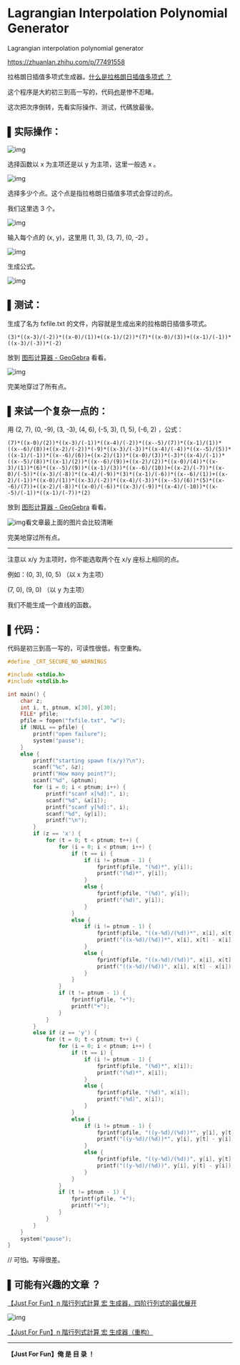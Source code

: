 # Lagrangian Interpolation Polynomial Generator
 Lagrangian interpolation polynomial generator

https://zhuanlan.zhihu.com/p/77491558

拉格朗日插值多项式生成器。[什么是拉格朗日插值多项式 ？](https://link.zhihu.com/?target=https%3A//zh.wikipedia.org/zh-cn/%E6%8B%89%E6%A0%BC%E6%9C%97%E6%97%A5%E6%8F%92%E5%80%BC%E6%B3%95)

这个程序是大約初三到高一写的，代码[也](https://zhuanlan.zhihu.com/p/77057988)是惨不忍睹。

这次把次序倒转，先看实际操作、测试，代碼放最後。

## ▌实际操作：

![img](https://pic3.zhimg.com/80/v2-4250605ff526dd0348ba6628f201f842_hd.jpg)

选择函数以 x 为主项还是以 y 为主项，这里一般选 x 。

![img](https://pic3.zhimg.com/80/v2-4c6cfa41e7d2ee11adfabb839606b0fe_hd.png)

选择多少个点。这个点是指拉格朗日插值多项式会穿过的点。

我们这里选 3 个。

![img](https://pic1.zhimg.com/80/v2-6428b08b30f784b556bceaf84f321884_hd.jpg)

输入每个点的 (x, y)，这里用 (1, 3), (3, 7), (0, -2) 。

![img](https://pic3.zhimg.com/80/v2-a5dfafb2f373427b16b9592a096e369a_hd.png)

生成公式。

![img](https://pic4.zhimg.com/80/v2-430fe60b3c955e6230973898e3c3eb6f_hd.jpg)

## ▌测试：

生成了名为 fxfile.txt 的文件，内容就是生成出来的拉格朗日插值多项式。

```text
(3)*((x-3)/(-2))*((x-0)/(1))+((x-1)/(2))*(7)*((x-0)/(3))+((x-1)/(-1))*((x-3)/(-3))*(-2)
```

放到 [图形计算器 - GeoGebra](https://link.zhihu.com/?target=https%3A//www.geogebra.org/graphing) 看看。

![img](https://pic3.zhimg.com/80/v2-5c843b46b1afb61bd2105cbd281bda66_hd.jpg)

完美地穿过了所有点。

## ▌来试一个复杂一点的：

用 (2, 7), (0, -9), (3, -3), (4, 6), (-5, 3), (1, 5), (-6, 2) ，公式：

```text
(7)*((x-0)/(2))*((x-3)/(-1))*((x-4)/(-2))*((x--5)/(7))*((x-1)/(1))*((x--6)/(8))+((x-2)/(-2))*(-9)*((x-3)/(-3))*((x-4)/(-4))*((x--5)/(5))*((x-1)/(-1))*((x--6)/(6))+((x-2)/(1))*((x-0)/(3))*(-3)*((x-4)/(-1))*((x--5)/(8))*((x-1)/(2))*((x--6)/(9))+((x-2)/(2))*((x-0)/(4))*((x-3)/(1))*(6)*((x--5)/(9))*((x-1)/(3))*((x--6)/(10))+((x-2)/(-7))*((x-0)/(-5))*((x-3)/(-8))*((x-4)/(-9))*(3)*((x-1)/(-6))*((x--6)/(1))+((x-2)/(-1))*((x-0)/(1))*((x-3)/(-2))*((x-4)/(-3))*((x--5)/(6))*(5)*((x--6)/(7))+((x-2)/(-8))*((x-0)/(-6))*((x-3)/(-9))*((x-4)/(-10))*((x--5)/(-1))*((x-1)/(-7))*(2)
```

放到 [图形计算器 - GeoGebra](https://link.zhihu.com/?target=https%3A//www.geogebra.org/graphing) 看看。

![img](https://pic2.zhimg.com/80/v2-6bb9304778112ad56eec6a21f9bad311_hd.jpg)看文章最上面的图片会比较清晰

完美地穿过所有点。

___

注意以 x/y 为主项时，你不能选取两个在 x/y 座标上相同的点。

例如：(0, 3), (0, 5) （以 x 为主项）

(7, 0), (9, 0) （以 y 为主项）

我们不能生成一个直线的函数。

## ▌代码：

代码是初三到高一写的，可读性很低，有空重构。

```c
#define _CRT_SECURE_NO_WARNINGS

#include <stdio.h>
#include <stdlib.h>

int main() {
	char z;
	int i, t, ptnum, x[30], y[30];
	FILE* pfile;
	pfile = fopen("fxfile.txt", "w");
	if (NULL == pfile) {
		printf("open failure");
		system("pause");
	}
	else {
		printf("starting spawn f(x/y)?\n");
		scanf("%c", &z);
		printf("How many point?");
		scanf("%d", &ptnum);
		for (i = 0; i < ptnum; i++) {
			printf("scanf x[%d]:", i);
			scanf("%d", &x[i]);
			printf("scanf y[%d]:", i);
			scanf("%d", &y[i]);
			printf("\n");
		}
		if (z == 'x') {
			for (t = 0; t < ptnum; t++) {
				for (i = 0; i < ptnum; i++) {
					if (t == i) {
						if (i != ptnum - 1) {
							fprintf(pfile, "(%d)*", y[i]);
							printf("(%d)*", y[i]);
						}
						else {
							fprintf(pfile, "(%d)", y[i]);
							printf("(%d)", y[i]);
						}
					}
					else {
						if (i != ptnum - 1) {
							fprintf(pfile, "((x-%d)/(%d))*", x[i], x[t] - x[i]);
							printf("((x-%d)/(%d))*", x[i], x[t] - x[i]);
						}
						else {
							fprintf(pfile, "((x-%d)/(%d))", x[i], x[t] - x[i]);
							printf("((x-%d)/(%d))", x[i], x[t] - x[i]);
						}
					}
				}
				if (t != ptnum - 1) {
					fprintf(pfile, "+");
					printf("+");
				}
			}
		}
		else if (z == 'y') {
			for (t = 0; t < ptnum; t++) {
				for (i = 0; i < ptnum; i++) {
					if (t == i) {
						if (i != ptnum - 1) {
							fprintf(pfile, "(%d)*", x[i]);
							printf("(%d)*", x[i]);
						}
						else {
							fprintf(pfile, "(%d)", x[i]);
							printf("(%d)", x[i]);
						}
					}
					else {
						if (i != ptnum - 1) {
							fprintf(pfile, "((y-%d)/(%d))*", y[i], y[t] - y[i]);
							printf("((y-%d)/(%d))*", y[i], y[t] - y[i]);
						}
						else {
							fprintf(pfile, "((y-%d)/(%d))", y[i], y[t] - y[i]);
							printf("((y-%d)/(%d))", y[i], y[t] - y[i]);
						}
					}
				}
				if (t != ptnum - 1) {
					fprintf(pfile, "+");
					printf("+");
				}
			}
		}
	}
	system("pause");
}
```

// 可怕。写得很差。

## ▌可能有兴趣的文章 ？

[【Just For Fun】n 階行列式計算 宏 生成器，四阶行列式的最优展开](https://zhuanlan.zhihu.com/p/77057988)

![img](https://pic2.zhimg.com/80/v2-686d2a84bffe0ccd300a38b15800ec65_hd.jpg)

[【Just For Fun】n 階行列式計算 宏 生成器（重构）](https://zhuanlan.zhihu.com/p/77388741)

___

**【Just For Fun】俺 是 目 录 ！**